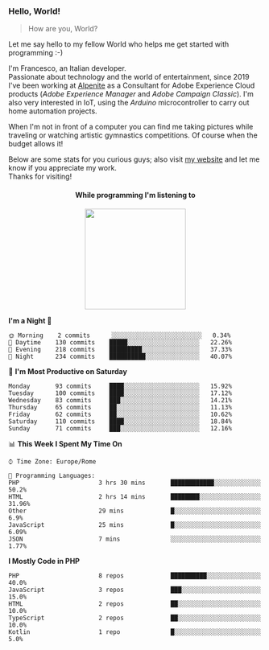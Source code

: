 ### Hello, World!

> How are you, World?

Let me say hello to my fellow World who helps me get started with programming :-)

I'm Francesco, an Italian developer.  
Passionate about technology and the world of entertainment, since 2019 I've been working at [Alpenite](https://www.alpenite.com) as a Consultant for Adobe Experience Cloud products (*Adobe Experience Manager* and *Adobe Campaign Classic*). I'm also very interested in IoT, using the *Arduino* microcontroller to carry out home automation projects.

When I'm not in front of a computer you can find me taking pictures while traveling or watching artistic gymnastics competitions. Of course when the budget allows it!

Below are some stats for you curious guys; also visit [my website](https://www.francescorega.eu) and let me know if you appreciate my work.  
Thanks for visiting!

<div align="center">
  <h4>While programming I'm listening to</h4>
  <a href="https://apps.francescorega.eu/now-playing/11147232609" target="_blank"><img src="https://apps.francescorega.eu/now-playing/11147232609" width="200"></a>
</div>

<!--START_SECTION:waka-->
**I'm a Night 🦉** 

```text
🌞 Morning    2 commits      ░░░░░░░░░░░░░░░░░░░░░░░░░   0.34% 
🌆 Daytime    130 commits    █████░░░░░░░░░░░░░░░░░░░░   22.26% 
🌃 Evening    218 commits    █████████░░░░░░░░░░░░░░░░   37.33% 
🌙 Night      234 commits    ██████████░░░░░░░░░░░░░░░   40.07%

```
📅 **I'm Most Productive on Saturday** 

```text
Monday       93 commits     ████░░░░░░░░░░░░░░░░░░░░░   15.92% 
Tuesday      100 commits    ████░░░░░░░░░░░░░░░░░░░░░   17.12% 
Wednesday    83 commits     ███░░░░░░░░░░░░░░░░░░░░░░   14.21% 
Thursday     65 commits     ██░░░░░░░░░░░░░░░░░░░░░░░   11.13% 
Friday       62 commits     ██░░░░░░░░░░░░░░░░░░░░░░░   10.62% 
Saturday     110 commits    ████░░░░░░░░░░░░░░░░░░░░░   18.84% 
Sunday       71 commits     ███░░░░░░░░░░░░░░░░░░░░░░   12.16%

```


📊 **This Week I Spent My Time On** 

```text
⌚︎ Time Zone: Europe/Rome

💬 Programming Languages: 
PHP                      3 hrs 30 mins       ████████████░░░░░░░░░░░░░   50.2% 
HTML                     2 hrs 14 mins       ████████░░░░░░░░░░░░░░░░░   31.96% 
Other                    29 mins             █░░░░░░░░░░░░░░░░░░░░░░░░   6.9% 
JavaScript               25 mins             █░░░░░░░░░░░░░░░░░░░░░░░░   6.09% 
JSON                     7 mins              ░░░░░░░░░░░░░░░░░░░░░░░░░   1.77%

```

**I Mostly Code in PHP** 

```text
PHP                      8 repos             ██████████░░░░░░░░░░░░░░░   40.0% 
JavaScript               3 repos             ███░░░░░░░░░░░░░░░░░░░░░░   15.0% 
HTML                     2 repos             ██░░░░░░░░░░░░░░░░░░░░░░░   10.0% 
TypeScript               2 repos             ██░░░░░░░░░░░░░░░░░░░░░░░   10.0% 
Kotlin                   1 repo              █░░░░░░░░░░░░░░░░░░░░░░░░   5.0%

```



<!--END_SECTION:waka-->

